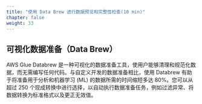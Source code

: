 ```yaml
---
title: "使用 Data Brew 进行数据预览和完整性检查(10 min)"
chapter: false
weight: 33
---
```


## 可视化数据准备（Data Brew）

AWS Glue Databrew 是一种可视化的数据准备工具，使用户能够清理和规范化数据，而无需编写任何代码。与自定义开发的数据准备相比，使用 Databrew 有助于将准备用于分析和机器学习 (ML) 的数据所需的时间缩短多达 80%。您可以从超过 250 个现成转换中进行选择，以自动执行数据准备任务，例如过滤异常、将数据转换为标准格式以及更正无效值。

